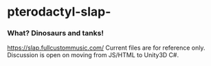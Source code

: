 # pterodactyl-slap-
### What? Dinosaurs and tanks!
https://slap.fullcustommusic.com/
 Current files are for reference only. Discussion is open on moving from JS/HTML to Unity3D C#. 
